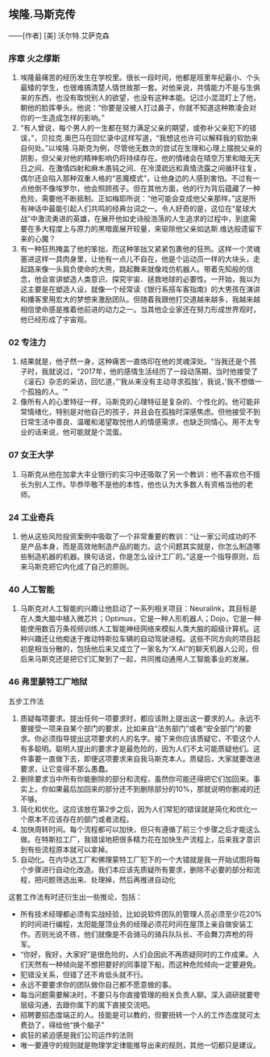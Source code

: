 ## 埃隆.马斯克传

——[作者] [美] 沃尔特.艾萨克森

### 序章 火之缪斯

1. 埃隆最痛苦的经历发生在学校里。很长一段时间，他都是班里年纪最小、个头最矮的学生，也很难搞清楚人情世故那一套。对他来说，共情能力不是与生俱来的东西，也没有取悦别人的欲望，也没有这种本能。记过小混混盯上了他，朝他的脸挥拳头。他说：“你要是没被人打过鼻子，你就不知道这种欺凌会对你的一生造成怎样的影响。”
2. “有人曾说，每个男人的一生都在努力满足父亲的期望，或弥补父亲犯下的错误，”，贝拉克.奥巴马在回忆录中这样写道，“我想这也许可以解释我的软肋来自何处。”以埃隆.马斯克为例，尽管他无数次的尝试在生理和心理上摆脱父亲的阴影，但父亲对他的精神影响仍将持续存在。他的情绪会在晴空万里和暗无天日之间、在激情四射和麻木愚钝之间、在冷漠疏远和真情流露之间循环往复，偶尔还会陷入那种双重人格的“恶魔模式”，让他身边的人感到害怕。不过有一点他倒不像埃罗尔，他会照顾孩子。但在其他方面，他的行为背后蕴藏了一种危险，需要他不断抵制。正如梅耶所说：“他可能会变成他父亲那样。”这是所有神话中最能引起人们共鸣的经典台词之一。令人好奇的是，这位在“星球大战”中激流勇进的英雄，在展开他如史诗般浩荡的人生追求的过程中，到底需要在多大程度上与原力的黑暗面展开较量，来驱除他父亲如达斯.维达般遗留下来的心魔？
3. 有一种狂热掩盖了他的笨拙，而这种笨拙又紧紧包裹他的狂热。这样一个灵魂塞进这样一具肉身里，让他有一点儿不自在，他是个运动员一样的大块头，走起路来像一头肩负使命的大熊，跳起舞来就像戏仿机器人。带着先知般的信念，他会宣讲塑造人类意识、探究宇宙、拯救地球的必要性。一开始，我以为这主要是在塑造人设，就像一个经常读《银行系搭车客指南》的大男孩在演讲和播客里用宏大的梦想来激励团队。但随着我跟他打交道越来越多，我越来越相信使命感是推着他前进的动力之一。当其他企业家还在努力形成世界观时，他已经形成了宇宙观。

### 02 专注力

1. 结果就是，他孑然一身，这种痛苦一直烙印在他的灵魂深处。“当我还是个孩子时，我就说过，“2017年，他的感情生活经历了一段动荡期，当时他接受了《滚石》杂志的采访，回忆道，”‘我从来没有主动寻求孤独’，我说，’我不想做一个孤独的人。‘“
2. 像所有人的心里特征一样，马斯克的心理特征是复杂的、个性化的。他可能非常情绪化，特别是对他自己的孩子，并且会在孤独时深感焦虑。但他接受不到日常生活中善良、温暖和渴望取悦他人的情感需求，也缺乏同情心。用不太专业的话来说，他可能就是个混蛋。

### 07 女王大学

1. 马斯克从他在加拿大丰业银行的实习中还吸取了另一个教训：他不喜欢也不擅长为别人工作。毕恭毕敬不是他的本性，他也认为大多数人有资格当他的老师。

### 24 工业奇兵

1. 他从这些风险投资案例中吸取了一个非常重要的教训：“让一家公司成功的不是产品本身，而是高效地制造产品的能力。这个问题其实就是，你怎么制造哪些制造机器的机器。换句话说，你是怎么设计工厂的。”这是一个指导原则，后来马斯克把它内化成了自己的原则。

### 40 人工智能

1. 马斯克对人工智能的兴趣让他启动了一系列相关项目：Neuralink，其目标是在人类大脑中植入微芯片；Optimus，它是一种人形机器人；Dojo，它是一种能使用数百万条视频训练人工智能神经网络来模拟人类大脑的超级计算机。这种兴趣还让他痴迷于推动特斯拉车辆的自动驾驶进程。这些不同方向的项目起初是相当分散的，包括他后来又成立了一家名为“X.AI”的聊天机器人公司，但后来马斯克还是把它们汇聚到了一起，共同推动通用人工智能事业的发展。

### 46 弗里蒙特工厂地狱

五步工作法

1. 质疑每项要求。提出任何一项要求时，都应该附上提出这一要求的人。永远不要接受一项来自某个部门的要求，比如来自“法务部门”或者“安全部门”的要求。你必须指导提出这项要求的人的名字。接下来你应该质疑它，不管这个人有多聪明。聪明人提出的要求才是最危险的，因为人们不太可能质疑他们。这件事要一直做下去，即便这项要求来自我马斯克本人。质疑后，大家就要改进要求，让它变得不那么愚蠢。
2. 删除要求当中所有你能删除的部分和流程，虽然你可能还得把它们加回来。事实上，你如果最后加回来的部分还不到删除部分的10%，那就说明你删减的还不够。
3. 简化和优化。这应该放在第2步之后，因为人们常犯的错误就是简化和优化一个原本不应该存在的部门或者流程。
4. 加快周转时间。每个流程都可以加快，但只有遵循了前三个步骤之后才能这么做。在特斯拉工厂，我错误地把很多精力花在加快生产流程上，后来我才意识到有些流程原本就可以拿掉。
5. 自动化。在内华达工厂和佛理蒙特工厂犯下的一个大错就是我一开始试图将每个步骤进行自动化改造。我们本应该先质疑所有要求，删除不必要的部分和流程，把问题筛选出来、处理掉，然后再推进自动化

这套工作法有时还衍生出一些推论，包括：

- 所有技术经理都必须有实战经验，比如说软件团队的管理人员必须至少花20%的时间进行编程，太阳能屋顶业务的经理必须花时间在屋顶上亲自做安装工作。否则光说不练，他们就像是不会骑马的骑兵队队长、不会舞刀弄枪的将军。
- “你好，我好，大家好”是很危险的，人们会因此不再质疑同时的工作成果。人们天然有一种倾向是不想把要好的同事提下船，而这种危险倾向一定要避免。
- 犯错没关系，但错了还不肯低头就不行。
- 永远不要要求你的团队做你自己都不愿意做的事。
- 每当问题需要解决时，不要只与你直接管理的相关负责人聊。深入调研就要夸层级沟通，去跟你属下的属下直接交流吧。
- 招聘要招态度端正的人。技能是可以教的，但要扭转一个人的工作态度就可太费劲了，得给他“换个脑子”
- 疯狂的紧迫感是我们公司运作的法则
- 唯一要遵守的规则就是物理学定律能推导出来的规则，其他一切都只是建议。